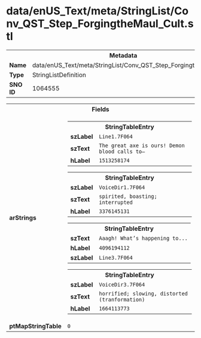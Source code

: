 <h1>data/enUS_Text/meta/StringList/Conv_QST_Step_ForgingtheMaul_Cult.stl</h1><table><tr><th colspan="100%">Metadata</th></tr><tr><td><b>Name</b></td><td>data/enUS_Text/meta/StringList/Conv_QST_Step_ForgingtheMaul_Cult.stl</td></tr><tr><td><b>Type</b></td><td>StringListDefinition</td></tr><tr><td><b>SNO ID</b></td><td>1064555</td></tr></table>

<table><tr><th colspan="100%">Fields</th></tr><tr><td><b>arStrings</b></td><td><table><tr><th colspan="100%">StringTableEntry</th></tr><tr><td><b>szLabel</b></td><td><code>Line1.7F064</code></td></tr><tr><td><b>szText</b></td><td><code>The great axe is ours! Demon blood calls to—</code></td></tr><tr><td><b>hLabel</b></td><td><code>1513258174</code></td></tr></table>


<table><tr><th colspan="100%">StringTableEntry</th></tr><tr><td><b>szLabel</b></td><td><code>VoiceDir1.7F064</code></td></tr><tr><td><b>szText</b></td><td><code>spirited, boasting; interrupted</code></td></tr><tr><td><b>hLabel</b></td><td><code>3376145131</code></td></tr></table>


<table><tr><th colspan="100%">StringTableEntry</th></tr><tr><td><b>szText</b></td><td><code>Aaagh! What’s happening to...</code></td></tr><tr><td><b>hLabel</b></td><td><code>4096194112</code></td></tr><tr><td><b>szLabel</b></td><td><code>Line3.7F064</code></td></tr></table>


<table><tr><th colspan="100%">StringTableEntry</th></tr><tr><td><b>szLabel</b></td><td><code>VoiceDir3.7F064</code></td></tr><tr><td><b>szText</b></td><td><code>horrified; slowing, distorted (tranformation)</code></td></tr><tr><td><b>hLabel</b></td><td><code>1664113773</code></td></tr></table>


</td></tr><tr><td><b>ptMapStringTable</b></td><td><code>0</code></td></tr></table>

